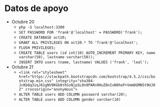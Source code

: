 # Datos de apoyo
- Octubre 20
    - ```php -S localhost:3200```
    - ```SET PASSWORD FOR 'frank'@'localhost' = PASSWORD('frank');```
    - ```CREATE DATABASE oct20;```
    - ```GRANT ALL PRIVILEGES ON oct20.* TO 'frank'@'localhost';```
    - ```FLUSH PRIVILEGES;```
    - ```CREATE TABLE users (id int(10) AUTO_INCREMENT PRIMARY KEY, name varchar(50), lastname varchar(50));```
    - ```INSERT INTO users (name, lastname) VALUES ('frank', 'leal');```
- Octubre 21
    - ```<link rel="stylesheet" href="https://stackpath.bootstrapcdn.com/bootstrap/4.5.2/css/bootstrap.min.css" integrity="sha384-JcKb8q3iqJ61gNV9KGb8thSsNjpSL0n8PARn9HuZOnIxN0hoP+VmmDGMN5t9UJ0Z" crossorigin="anonymous">```
    - ```ALTER TABLE users ADD COLUMN password varchar(20);```
    - ```ALTER TABLE users ADD COLUMN gender varchar(10)```